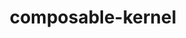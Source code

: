 ---
title: "composable-kernel"
layout: cache
categories: [package, develop-2025-04-20]
meta: {"compilers": ["gcc@13.2.0"], "num_specs": 2, "num_specs_by_stack": {"ml-linux-x86_64-rocm": 2, "root": 2}, "oss": ["ubuntu24.04"], "platforms": ["linux"], "stacks": ["ml-linux-x86_64-rocm", "root"], "targets": ["x86_64_v3"], "versions": ["6.1.2"]}
spec_details: [{"compiler": "gcc@13.2.0", "hash": "ddrbceof5zs5pz3d4v2tsbc27bygqvck", "os": "ubuntu24.04", "platform": "linux", "size": "-", "stacks": ["ml-linux-x86_64-rocm", "root"], "target": "x86_64_v3", "variants": ["amdgpu_target:=gfx90a", "build_system=cmake", "build_type=Release", "generator=make", "~ipo"], "versions": ["6.1.2"]}, {"compiler": "gcc@13.2.0", "hash": "vl4g3u7asxrhvoqbhdqopaesyekukyma", "os": "ubuntu24.04", "platform": "linux", "size": "-", "stacks": ["ml-linux-x86_64-rocm", "root"], "target": "x86_64_v3", "variants": ["amdgpu_target:=gfx90a", "build_system=cmake", "build_type=Release", "generator=make", "~ipo"], "versions": ["6.1.2"]}]
---